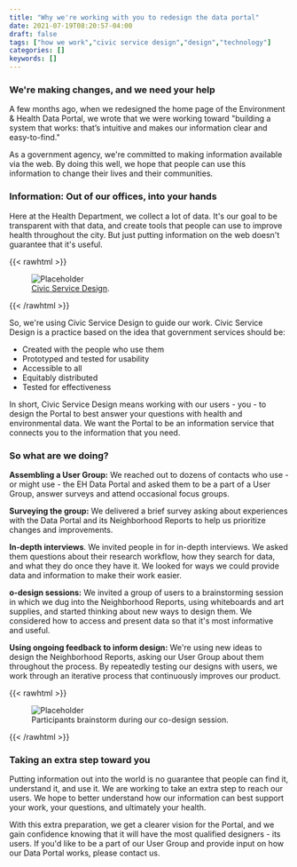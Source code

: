 ```yaml
---
title: "Why we're working with you to redesign the data portal"
date: 2021-07-19T08:20:57-04:00
draft: false
tags: ["how we work","civic service design","design","technology"]
categories: []
keywords: []
---
```

### We're making changes, and we need your help
A few months ago, when we redesigned the home page of the Environment & Health Data Portal, we wrote that we were working toward "building a system that works: that’s intuitive and makes our information clear and easy-to-find."

As a government agency, we're committed to making information available via the web. By doing this well, we hope that people can use this information to change their lives and their communities.

### Information: Out of our offices, into your hands
Here at the Health Department, we collect a lot of data. It's our goal to be transparent with that data, and create tools that people can use to improve health throughout the city. But just putting information on the web doesn't guarantee that it's useful.

{{< rawhtml >}}
<figure class="figure">
<img class="figure-img" src="https://a816-dohbesp.nyc.gov/IndicatorPublic/Closerlook/codesign/csd.png" alt="Placeholder">
<figcaption class="figure-caption"><a href="https://www.civicservicedesign.com">Civic Service Design</a>.</figcaption>
</figure>

{{< /rawhtml >}}

So, we're using Civic Service Design to guide our work. Civic Service Design is a practice based on the idea that government services should be:
- Created with the people who use them
- Prototyped and tested for usability
- Accessible to all
- Equitably distributed
- Tested for effectiveness

In short, Civic Service Design means working with our users - you - to design the Portal to best answer your questions with health and environmental data. We want the Portal to be an information service that connects you to the information that you need.

### So what are we doing?
**Assembling a User Group:** We reached out to dozens of contacts who use - or might use - the EH Data Portal and asked them to be a part of a User Group, answer surveys and attend occasional focus groups.

**Surveying the group:** We delivered a brief survey asking about experiences with the Data Portal and its Neighborhood Reports to help us prioritize changes and improvements.

**In-depth interviews**. We invited people in for in-depth interviews. We asked them questions about their research workflow, how they search for data, and what they do once they have it. We looked for ways we could provide data and information to make their work easier.

**o-design sessions:** We invited a group of users to a brainstorming session in which we dug into the Neighborhood Reports, using whiteboards and art supplies, and started thinking about new ways to design them. We considered how to access and present data so that it's most informative and useful.

**Using ongoing feedback to inform design:** We're using new ideas to design the Neighborhood Reports, asking our User Group about them throughout the process. By repeatedly testing our designs with users, we work through an iterative process that continuously improves our product.

{{< rawhtml >}}
<figure class="figure">
<img class="figure-img" src="https://a816-dohbesp.nyc.gov/IndicatorPublic/Closerlook/codesign/codesign1.JPG" alt="Placeholder">
<figcaption class="figure-caption">Participants brainstorm during our co-design session.</figcaption>
 </figure>

{{< /rawhtml >}}

### Taking an extra step toward you
Putting information out into the world is no guarantee that people can find it, understand it, and use it. We are working to take an extra step to reach our users. We hope to better understand how our information can best support your work, your questions, and ultimately your health.

With this extra preparation, we get a clearer vision for the Portal, and we gain confidence knowing that it will have the most qualified designers - its users. If you'd like to be a part of our User Group and provide input on how our Data Portal works, please contact us.